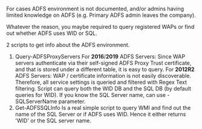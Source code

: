 For cases ADFS environment is not documented, and/or admins having limited knowledge on ADFS (e.g. Primary ADFS admin leaves the company).

Whatever the reason, you maybe required to query registered WAPs or find out whether ADFS uses WID or SQL.

2 scripts to get info about the ADFS environment.
1.  Query-ADFSProxyServers
    For **2016**/**2019** ADFS Servers: Since WAP servers authenticate via their self-signed ADFS Proxy Trust certificate, and that is stored under a different table, it is easy   to query.
    For **2012R2** ADFS Servers: WAP / certificate information is not easily discoverable. Therefore, all service settings is queried and filtered with Regex Text filtering.
    Script can query both the WID DB and the SQL DB (by default queries for WID). 
    If you know the SQL Server name, can use -SQLServerName parameter.
2. Get-ADFSSQLInfo
    Is a real simple script to query WMI and find out the name of the SQL Server or if ADFS uses WID. Hence it either returns 'WID' or the SQL server name.
  
